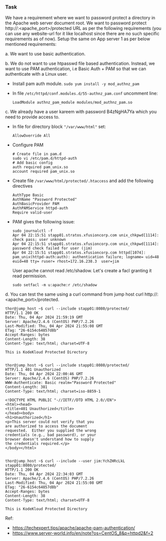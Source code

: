 ### Task
We have a requirement where we want to password protect a directory in the Apache web server document root. We want to password protect http://<website-url>:<apache_port>/protected URL as per the following requirements (you can use any website-url for it like localhost since there are no such specific requirements as of now). Setup the same on App server 1 as per below mentioned requirements:


a. We want to use basic authentication.

b. We do not want to use htpasswd file based authentication. Instead, we want to use PAM authentication, i.e Basic Auth + PAM so that we can authenticate with a Linux user.
  - Install pam auth module. ```sudo yum install -y mod_authnz_pam```
    
  - In file ```/etc/httpd/conf.modules.d/55-authnz_pam.conf``` uncomment line:
    
    ```LoadModule authnz_pam_module modules/mod_authnz_pam.so```

c. We already have a user kareem with password B4zNgHA7Ya which you need to provide access to.
  - In file for directory block ```"/var/www/html"``` set:

    ```AllowOverride All```
  
  - Configure PAM
    ```
    # Create file in pam.d
    sudo vi /etc/pam.d/httpd-auth
    # Add basic config
    auth required pam_unix.so
    account required pam_unix.so    
    ```
  
  - Create file ```/var/www/html/protected/.htaccess``` and add the following directives
    ```
    AuthType Basic
    AuthName "Password Protected"
    AuthBasicProvider PAM
    AuthPAMService httpd-auth
    Require valid-user    
    ```

  - PAM gives the following issue:
    ```
    sudo journalctl -f
    Apr 04 22:15:51 stapp01.stratos.xfusioncorp.com unix_chkpwd[1114]: check pass; user unknown
    Apr 04 22:15:51 stapp01.stratos.xfusioncorp.com unix_chkpwd[1114]: password check failed for user (jim)
    Apr 04 22:15:51 stapp01.stratos.xfusioncorp.com httpd[1074]: pam_unix(httpd-auth:auth): authentication failure; logname= uid=48 euid=48 tty= ruser= rhost=172.16.238.3  user=jim
    ```
    User apache cannot read /etc/shadow. Let's create a facl granting it read permission.
    ```
    sudo setfacl -m u:apache:r /etc/shadow
    ```

d. You can test the same using a curl command from jump host curl http://<website-url>:<apache_port>/protected.

```
thor@jump_host ~$ curl --include stapp01:8080/protected/
HTTP/1.1 200 OK
Date: Thu, 04 Apr 2024 21:59:19 GMT
Server: Apache/2.4.6 (CentOS) PHP/7.2.26
Last-Modified: Thu, 04 Apr 2024 21:55:08 GMT
ETag: "26-6154c64857d8b"
Accept-Ranges: bytes
Content-Length: 38
Content-Type: text/html; charset=UTF-8

This is KodeKloud Protected Directory


thor@jump_host ~$ curl --include stapp01:8080/protected/
HTTP/1.1 401 Unauthorized
Date: Thu, 04 Apr 2024 22:00:46 GMT
Server: Apache/2.4.6 (CentOS) PHP/7.2.26
WWW-Authenticate: Basic realm="Password Protected"
Content-Length: 381
Content-Type: text/html; charset=iso-8859-1

<!DOCTYPE HTML PUBLIC "-//IETF//DTD HTML 2.0//EN">
<html><head>
<title>401 Unauthorized</title>
</head><body>
<h1>Unauthorized</h1>
<p>This server could not verify that you
are authorized to access the document
requested.  Either you supplied the wrong
credentials (e.g., bad password), or your
browser doesn't understand how to supply
the credentials required.</p>
</body></html>


thor@jump_host ~$ curl --include --user jim:YchZHRcLkL stapp01:8080/protected/
HTTP/1.1 200 OK
Date: Thu, 04 Apr 2024 22:34:03 GMT
Server: Apache/2.4.6 (CentOS) PHP/7.2.26
Last-Modified: Thu, 04 Apr 2024 21:55:08 GMT
ETag: "26-6154c64857d8b"
Accept-Ranges: bytes
Content-Length: 38
Content-Type: text/html; charset=UTF-8

This is KodeKloud Protected Directory
```

Ref:
- https://techexpert.tips/apache/apache-pam-authentication/
- https://www.server-world.info/en/note?os=CentOS_8&p=httpd2&f=2
